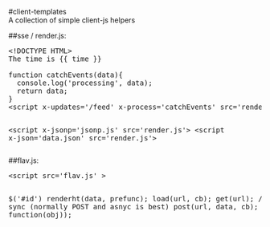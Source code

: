 #client-templates    
A collection of simple client-js helpers

##sse / render.js:
<pre>
&lt;!DOCTYPE HTML>
The time is {{ time }}

function catchEvents(data){
  console.log('processing', data);
  return data;
}
&lt;script x-updates='/feed' x-process='catchEvents' src='render.js'></script>
&lt;script x-jsonp='jsonp.js' src='render.js'></script>
&lt;script x-json='data.json' src='render.js'></script>
</pre>
##flav.js:
<pre>
&lt;script src='flav.js' ></script>

$('#id')
renderht(data, prefunc);
load(url, cb);
get(url);  // yes, sync (normally POST and asnyc is best)
post(url, data, cb);
sse('/feed', function(obj));
</pre>
